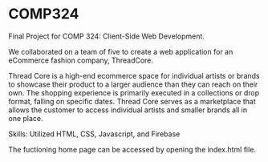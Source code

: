 # COMP324

Final Project for COMP 324: Client-Side Web Development. 

We collaborated on a team of five to create a web application for an eCommerce fashion company, ThreadCore. 

Thread Core is a high-end ecommerce space for individual artists or brands to showcase their product to a larger audience than they can reach on their own. The shopping experience is primarily executed in a collections or drop format, falling on specific dates. Thread Core serves as a marketplace that allows the customer to access individual artists and smaller brands all in one place.

Skills: Utilized HTML, CSS, Javascript, and Firebase

The fuctioning home page can be accessed by opening the index.html file.
